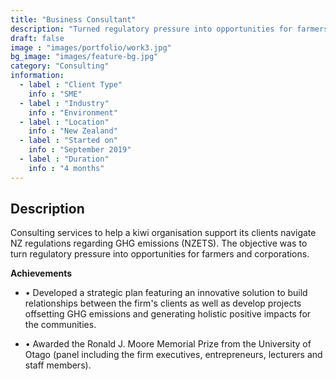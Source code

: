 ```yaml
---
title: "Business Consultant"
description: "Turned regulatory pressure into opportunities for farmers and corporations"
draft: false
image : "images/portfolio/work3.jpg"
bg_image: "images/feature-bg.jpg"
category: "Consulting"
information:
  - label : "Client Type"
    info : "SME"
  - label : "Industry"
    info : "Environment"  
  - label : "Location"
    info : "New Zealand"
  - label : "Started on"
    info : "September 2019"
  - label : "Duration"
    info : "4 months"
---
```


## Description

Consulting services to help a kiwi organisation support its clients navigate NZ regulations regarding GHG emissions (NZETS). The objective was to turn regulatory pressure into opportunities for farmers and corporations.

**Achievements**
- • Developed a strategic plan featuring an innovative solution to build relationships between the firm's clients as well as develop projects offsetting GHG emissions and generating holistic positive impacts for the communities.

- • Awarded the Ronald J. Moore Memorial Prize from the University of Otago (panel including the firm executives, entrepreneurs, lecturers and staff members).
